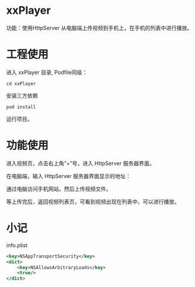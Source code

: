 # xxPlayer

功能：使用HttpServer 从电脑端上传视频到手机上，在手机的列表中进行播放。

# 工程使用

进入  xxPlayer 目录, Podfile同级：

```
cd xxPlayer
```

安装三方依赖

```
pod install
```

运行项目。

# 功能使用

进入视频页，点击右上角“+”号，进入 HttpServer 服务器界面。

在电脑端，输入 HttpServer 服务器界面显示的地址：

通过电脑访问手机网站，然后上传视频文件。

等上传完后，返回视频列表页，可看到视频出现在列表中，可以进行播放。

# 小记

info.plist

```xml
<key>NSAppTransportSecurity</key>
<dict>
	<key>NSAllowsArbitraryLoads</key>
	<true/>
</dict>
```

